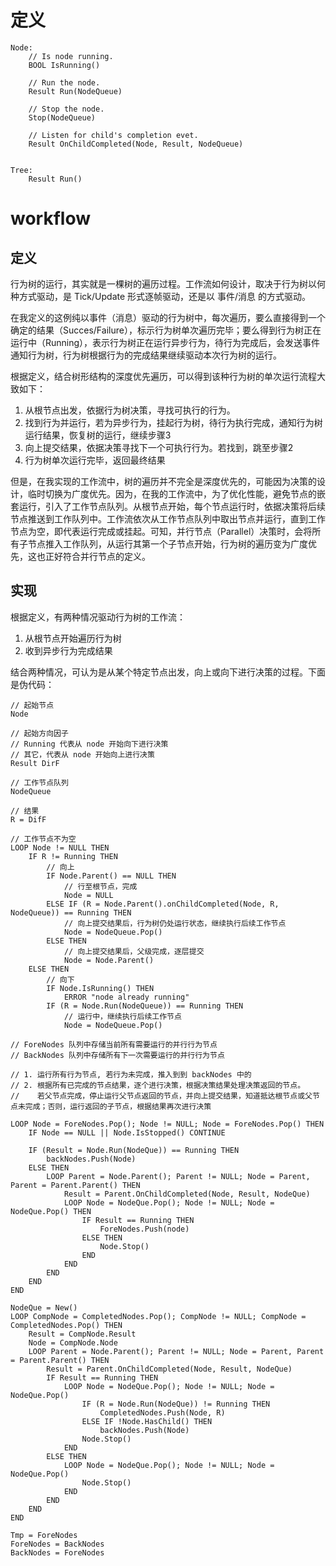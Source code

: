 # 定义
```
Node:
    // Is node running.
    BOOL IsRunning()

    // Run the node.
    Result Run(NodeQueue)

    // Stop the node.
    Stop(NodeQueue)

    // Listen for child's completion evet.
    Result OnChildCompleted(Node, Result, NodeQueue)


Tree:
    Result Run()
```

# workflow

## 定义
行为树的运行，其实就是一棵树的遍历过程。工作流如何设计，取决于行为树以何种方式驱动，是 Tick/Update 形式逐帧驱动，还是以 事件/消息 的方式驱动。

在我定义的这例纯以事件（消息）驱动的行为树中，每次遍历，要么直接得到一个确定的结果（Succes/Failure），标示行为树单次遍历完毕；要么得到行为树正在运行中（Running），表示行为树正在运行异步行为，待行为完成后，会发送事件通知行为树，行为树根据行为的完成结果继续驱动本次行为树的运行。

根据定义，结合树形结构的深度优先遍历，可以得到该种行为树的单次运行流程大致如下：
1. 从根节点出发，依据行为树决策，寻找可执行的行为。
2. 找到行为并运行，若为异步行为，挂起行为树，待行为执行完成，通知行为树运行结果，恢复树的运行，继续步骤3
3. 向上提交结果，依据决策寻找下一个可执行行为。若找到，跳至步骤2
4. 行为树单次运行完毕，返回最终结果

但是，在我实现的工作流中，树的遍历并不完全是深度优先的，可能因为决策的设计，临时切换为广度优先。因为，在我的工作流中，为了优化性能，避免节点的嵌套运行，引入了工作节点队列。从根节点开始，每个节点运行时，依据决策将后续节点推送到工作队列中。工作流依次从工作节点队列中取出节点并运行，直到工作节点为空，即代表运行完成或挂起。可知，并行节点（Parallel）决策时，会将所有子节点推入工作队列，从运行其第一个子节点开始，行为树的遍历变为广度优先，这也正好符合并行节点的定义。

## 实现
根据定义，有两种情况驱动行为树的工作流：
1. 从根节点开始遍历行为树
2. 收到异步行为完成结果

结合两种情况，可认为是从某个特定节点出发，向上或向下进行决策的过程。下面是伪代码：
```
// 起始节点
Node

// 起始方向因子
// Running 代表从 node 开始向下进行决策
// 其它，代表从 node 开始向上进行决策
Result DirF

// 工作节点队列
NodeQueue

// 结果
R = DifF

// 工作节点不为空
LOOP Node != NULL THEN
    IF R != Running THEN
        // 向上
        IF Node.Parent() == NULL THEN
            // 行至根节点，完成
            Node = NULL
        ELSE IF (R = Node.Parent().onChildCompleted(Node, R, NodeQueue)) == Running THEN
            // 向上提交结果后，行为树仍处运行状态，继续执行后续工作节点
            Node = NodeQueue.Pop()
        ELSE THEN
            // 向上提交结果后，父级完成，逐层提交
            Node = Node.Parent() 
    ELSE THEN
        // 向下
        IF Node.IsRunning() THEN
            ERROR "node already running"
        IF (R = Node.Run(NodeQueue)) == Running THEN
            // 运行中，继续执行后续工作节点
            Node = NodeQueue.Pop()

```

```
// ForeNodes 队列中存储当前所有需要运行的并行行为节点
// BackNodes 队列中存储所有下一次需要运行的并行行为节点

// 1. 运行所有行为节点, 若行为未完成，推入到到 backNodes 中的
// 2. 根据所有已完成的节点结果，逐个进行决策，根据决策结果处理决策返回的节点。
//    若父节点完成，停止运行父节点返回的节点，并向上提交结果，知道抵达根节点或父节点未完成；否则，运行返回的子节点，根据结果再次进行决策

LOOP Node = ForeNodes.Pop(); Node != NULL; Node = ForeNodes.Pop() THEN
    IF Node == NULL || Node.IsStopped() CONTINUE

    IF (Result = Node.Run(NodeQue)) == Running THEN
        backNodes.Push(Node)
    ELSE THEN
        LOOP Parent = Node.Parent(); Parent != NULL; Node = Parent, Parent = Parent.Parent() THEN
            Result = Parent.OnChildCompleted(Node, Result, NodeQue)
            LOOP Node = NodeQue.Pop(); Node != NULL; Node = NodeQue.Pop() THEN
                IF Result == Running THEN
                    ForeNodes.Push(node)
                ELSE THEN
                    Node.Stop()
                END
            END   
        END
    END
END

NodeQue = New()
LOOP CompNode = CompletedNodes.Pop(); CompNode != NULL; CompNode = CompletedNodes.Pop() THEN
    Result = CompNode.Result
    Node = CompNode.Node
    LOOP Parent = Node.Parent(); Parent != NULL; Node = Parent, Parent = Parent.Parent() THEN
        Result = Parent.OnChildCompleted(Node, Result, NodeQue)
        IF Result == Running THEN
            LOOP Node = NodeQue.Pop(); Node != NULL; Node = NodeQue.Pop()
                IF (R = Node.Run(NodeQue)) != Running THEN
                    CompletedNodes.Push(Node, R)
                ELSE IF !Node.HasChild() THEN
                    backNodes.Push(Node)
                Node.Stop()
            END
        ELSE THEN
            LOOP Node = NodeQue.Pop(); Node != NULL; Node = NodeQue.Pop()
                Node.Stop()
            END
        END   
    END
END
        
Tmp = ForeNodes
ForeNodes = BackNodes
BackNodes = ForeNodes

```